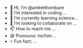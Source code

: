 - 👋 Hi, I’m @aniketthombare
- 👀 I’m interested in coding ...
- 🌱 I’m currently learning science...
- 💞️ I’m looking to collaborate on ...
- 📫 How to reach me ...
- 😄 Pronouns: he/him...
- ⚡ Fun fact: ...

<!---
aniketthombare/aniketthombare is a ✨ special ✨ repository because its `README.md` (this file) appears on your GitHub profile.
You can click the Preview link to take a look at your changes.
--->
